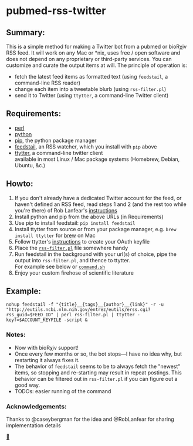 # pubmed-rss-twitter

## Summary:

This is a simple method for making a Twitter bot from a pubmed or bioRχiv RSS feed. It will work on any Mac or *nix, uses free / open software and does not depend on any proprietary or third-party services. You can customize and curate the output items at will. The principle of operation is:

- fetch the latest feed items as formatted text (using `feedstail`, a command-line RSS reader)
- change each item into a tweetable blurb (using `rss-filter.pl`)
- send it to Twitter (using `ttytter`, a command-line Twitter client)

## Requirements:

- [perl](www.perl.org)
- [python](www.python.org)
- [pip](http://www.pip-installer.org/en/latest/installing.html), the python package manager
- [feedstail](https://pypi.python.org/pypi/feedstail/), an RSS watcher, which you install with `pip` above
- [ttytter](http://www.floodgap.com/software/ttytter/), a command-line twitter client  
available in most Linux / Mac package systems (Homebrew, Debian, Ubuntu, &c.)

## Howto:

1. If you don't already have a dedicated Twitter account for the feed, or haven't defined an RSS feed, read steps 1 and 2 (and the rest too while you're there) of Rob Lanfear's [instructions](https://github.com/roblanf/phypapers)
1. Install python and pip from the above URLs (in Requirements)
2. Use pip to install feedstail: `pip install feedstail`
3. Install ttytter from source or from your package manager, e.g. `brew install ttytter` for [brew](http://brew.sh) on Mac
4. Follow ttytter's [instructions](http://www.floodgap.com/software/ttytter/) to create your OAuth keyfile
5. Place the [`rss-filter.pl`](https://github.com/pmcarlton/pubmed-rss-twitter/blob/master/rss-filter.pl) file somewhere handy
6. Run feedstail in the background with your url(s) of choice, pipe the output into `rss-filter.pl`, and thence to ttytter.  
For example see below or  [`command.sh`](https://github.com/pmcarlton/pubmed-rss-twitter/blob/master/command.sh)
7. Enjoy your custom firehose of scientific literature

## Example:

    nohup feedstail -f "{title}__{tags}__{author}__{link}" -r -u "http://eutils.ncbi.nlm.nih.gov/entrez/eutils/erss.cgi?rss_guid=$FEED_ID" | perl rss-filter.pl | ttytter -keyf=$ACCOUNT_KEYFILE -script &

### Notes:

- Now with bioRχiv support!
- Once every few months or so, the bot stops—I have no idea why, but restarting it always fixes it. 
- The behavior of `feedstail` seems to be to always fetch the "newest" items, so stopping and re-starting may result in repeat postings. This behavior can be filtered out in `rss-filter.pl` if you can figure out a good way.
- TODOs: easier running of the command

### Acknowledgements:

Thanks to @caseybergman for the idea and @RobLanfear for sharing implementation details  

<a rel="me" href="https://mstdn.science/@meiosis_papers">🐘</a>
